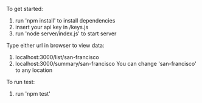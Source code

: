 To get started:

1. run 'npm install' to install dependencies
2. insert your api key in /keys.js
3. run 'node server/index.js' to start server 

Type either url in browser to view data: 
1. localhost:3000/list/san-francisco
2. localhost:3000/summary/san-francisco
You can change 'san-francisco' to any location

To run test:
1. run 'npm test'



